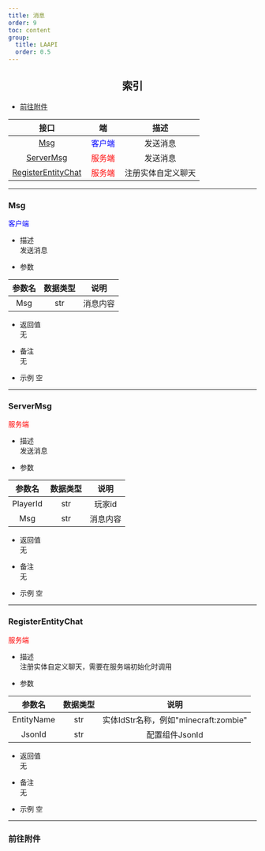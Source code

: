 ```yaml
---
title: 消息
order: 9
toc: content
group:
  title: LAAPI
  order: 0.5
---
```

## <center>索引</center>
- [前往附件](#前往附件)

|接口|<div style="width: 3.5em">端</div>|描述|
|:-:|:-:|:-:|
|[Msg](#Msg)|<font color=blue>客户端</font>|发送消息|
|[ServerMsg](#servermsg)|<font color=red>服务端</font>|发送消息|
|[RegisterEntityChat](#registerentitychat)|<font color=red>服务端</font>|注册实体自定义聊天|

------------

### <a id="Msg"></a>Msg
<font color=blue>客户端</font><br>
- 描述<br>
  发送消息

- 参数

|参数名|数据类型|说明|
|:-:|:-:|:-:|
|Msg|str|消息内容|

- 返回值<br>
  无

- 备注<br>
  无

- 示例
空
------------

### <a id="servermsg"></a>ServerMsg
<font color=red>服务端</font><br>
- 描述<br>
  发送消息

- 参数

|参数名|数据类型|说明|
|:-:|:-:|:-:|
|PlayerId|str|玩家id|
|Msg|str|消息内容|

- 返回值<br>
  无

- 备注<br>
  无

- 示例
空
------------

### <a id="registerentitychat"></a>RegisterEntityChat
<font color=red>服务端</font><br>
- 描述<br>
  注册实体自定义聊天，需要在服务端初始化时调用

- 参数

|参数名|数据类型|说明|
|:-:|:-:|:-:|
|EntityName|str|实体IdStr名称，例如"minecraft:zombie"|
|JsonId|str|配置组件JsonId|

- 返回值<br>
  无

- 备注<br>
  无

- 示例
空
------------
### <a id="前往附件"></a>前往附件